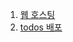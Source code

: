 1. [웹 호스팅](https://github.com/ckdqja135/Typescript-restful-starter/blob/master/mdfile/2020-10-07/Go%20-%20%EC%9B%B9%20%ED%98%B8%EC%8A%A4%ED%8C%85.md)
2. [todos 배포](https://github.com/ckdqja135/Typescript-restful-starter/blob/master/mdfile/2020-10-07/todos%20%EB%B0%B0%ED%8F%AC.md)
